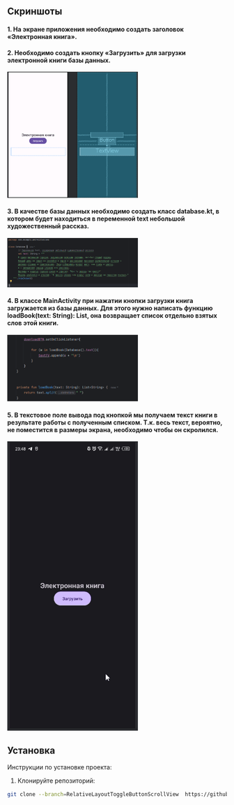 ## Скриншоты

#### 1. На экране приложения необходимо создать заголовок «Электронная книга».

#### 2. Необходимо создать кнопку «Загрузить» для загрузки электронной книги базы данных.

<img src="images/img.png" width="300" />

#### 3. В качестве базы данных необходимо создать класс database.kt, в котором будет находиться в переменной text небольшой художественный рассказ.

<img src="images/img_1.png" width="300" /> 

#### 4. В классе MainActivity при нажатии кнопки загрузки книга загружается из базы данных. Для этого нужно написать функцию loadBook(text: String): List<String>, она возвращает список отдельно взятых слов этой книги.

<img src="images/img_2.png" width="300" />

#### 5. В текстовое поле вывода под кнопкой мы получаем текст книги в результате работы с полученным списком. Т.к. весь текст, вероятно, не поместится в размеры экрана, необходимо чтобы он скролился.

   <img src="images/demo.gif" width="300" /> 

## Установка

Инструкции по установке проекта:

1. Клонируйте репозиторий:
```bash
git clone --branch=RelativeLayoutToggleButtonScrollView  https://github.com/PawPrintsInTheDark/AndroidLessons.git
```